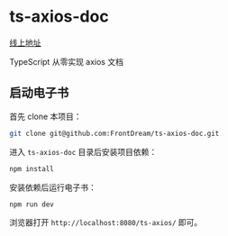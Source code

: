 # ts-axios-doc

[线上地址](https://frontdream.github.io/ts-axios-doc/)

TypeScript 从零实现 axios 文档

## 启动电子书

首先 clone 本项目：

```bash
git clone git@github.com:FrontDream/ts-axios-doc.git
```

进入 `ts-axios-doc` 目录后安装项目依赖：

```bash
npm install
```

安装依赖后运行电子书：

```bash
npm run dev
```

浏览器打开 `http://localhost:8080/ts-axios/` 即可。
